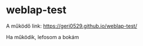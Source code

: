 # weblap-test


A működő link: https://geri0529.github.io/weblap-test/


Ha működik, lefosom a bokám
